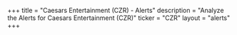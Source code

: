 +++
title = "Caesars Entertainment (CZR) - Alerts"
description = "Analyze the Alerts for Caesars Entertainment (CZR)"
ticker = "CZR"
layout = "alerts"
+++


